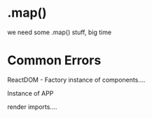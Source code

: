 
# .map()
we need some .map() stuff, big time


# Common Errors
ReactDOM - 
Factory instance of components....

Instance of APP

render
imports....